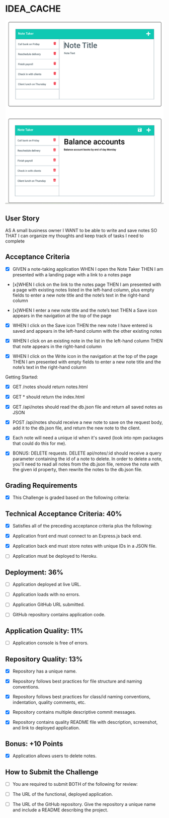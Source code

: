 # IDEA_CACHE

![](./Capture.PNG)

## User Story

AS A small business owner
I WANT to be able to write and save notes
SO THAT I can organize my thoughts and keep track of tasks I need to complete


## Acceptance Criteria

- [x] GIVEN a note-taking application
WHEN I open the Note Taker
THEN I am presented with a landing page with a link to a notes page

- [x]WHEN I click on the link to the notes page
THEN I am presented with a page with existing notes listed in the left-hand column, plus empty fields to enter a new note title and the note’s text in the right-hand column

- [x]WHEN I enter a new note title and the note’s text
THEN a Save icon appears in the navigation at the top of the page

- [x] WHEN I click on the Save icon
THEN the new note I have entered is saved and appears in the left-hand column with the other existing notes

- [x] WHEN I click on an existing note in the list in the left-hand column
THEN that note appears in the right-hand column

- [x] WHEN I click on the Write icon in the navigation at the top of the page
THEN I am presented with empty fields to enter a new note title and the note’s text in the right-hand column


Getting Started:


- [x] GET /notes should return notes.html

- [x] GET * should return the index.html

- [x] GET /api/notes should read the db.json file and return all saved notes as JSON

- [x] POST /api/notes should receive a new note to save on the request body, add it to the db.json file, and return the new note to the client.

- [x] Each note will need a unique id when it's saved (look into npm packages that could do this for me).

- [x] BONUS: DELETE requests.   DELETE api/notes/:id should receive a query parameter containing the id of a note to delete.  In order to delete a note, you'll need to read all notes from the db.json file, remove the note with the given id property, then rewrite the notes to the db.json file.



## Grading Requirements

- [x] This Challenge is graded based on the following criteria:

## Technical Acceptance Criteria: 40%
- [x] Satisfies all of the preceding acceptance criteria plus the following:

- [x] Application front end must connect to an Express.js back end.

- [x] Application back end must store notes with unique IDs in a JSON file.

- [ ] Application must be deployed to Heroku.

## Deployment: 36%
- [ ] Application deployed at live URL.

- [ ] Application loads with no errors.

- [ ] Application GitHub URL submitted.

- [ ] GitHub repository contains application code.

## Application Quality: 11%
- [ ] Application console is free of errors.
## Repository Quality: 13%
- [x] Repository has a unique name.

- [x] Repository follows best practices for file structure and naming conventions.

- [x] Repository follows best practices for class/id naming conventions, indentation, quality comments, etc.

- [x] Repository contains multiple descriptive commit messages.

- [x] Repository contains quality README file with description, screenshot, and link to deployed application.

## Bonus: +10 Points
- [x] Application allows users to delete notes.
## How to Submit the Challenge
- [ ] You are required to submit BOTH of the following for review:

- [ ] The URL of the functional, deployed application.

- [ ] The URL of the GitHub repository. Give the repository a unique name and include a README describing the project.